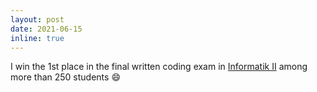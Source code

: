 ```yaml
---
layout: post
date: 2021-06-15
inline: true
---
```


I win the 1st place in the final written coding exam in [Informatik II](https://www.ifi.uzh.ch/en/dbtg/teaching/courses/infoII.html) among more than 250 students :smile:
